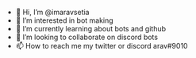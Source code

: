- 👋 Hi, I’m @imaravsetia
- 👀 I’m interested in bot making
- 🌱 I’m currently learning about bots and github
- 💞️ I’m looking to collaborate on discord bots
- 📫 How to reach me my twitter or discord arav#9010

